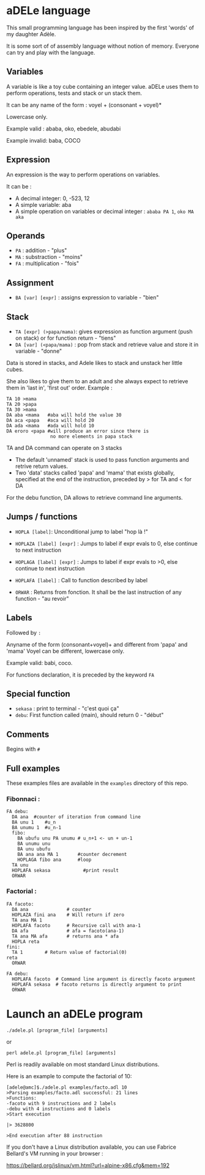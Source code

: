 aDELe language
==============

This small programming language has been inspired
by the first 'words' of my daughter Adèle.


It is some sort of of assembly language without notion of memory.
Everyone can try and play with the language.

Variables
-------
A variable is like a toy cube containing an integer value.
aDELe uses them to perform operations, tests and stack or un stack them.

It can be any name of the form : voyel + (consonant + voyel)*

Lowercase only.

Example valid : ababa, oko, ebedele, abudabi

Example invalid: baba, COCO

Expression
-----
An expression is the way to perform operations on variables.

It can be :

- A decimal integer: 0, -523, 12
- A simple variable: aba
- A simple operation on variables or decimal integer : `ababa PA 1`, `oko MA aka`

Operands
------
- `PA` : addition - "plus"
- `MA` : substraction - "moins"
- `FA` : multiplication - "fois"

Assignment
----------
- `BA [var] [expr]` : assigns expression to variable - "bien"

Stack
------------
- `TA [expr] (>papa/mama)`: gives expression as function argument (push on stack) or for function return - "tiens"
- `DA [var] (<papa/mama)` : pop from stack and retrieve value and store it in variable - "donne"

Data is stored in stacks, and Adele likes to stack and unstack her little cubes.

She also likes to give them to an adult and she always expect to retrieve them in 'last in', 'first out' order.
Example :

    TA 10 >mama
    TA 20 >papa
    TA 30 >mama
    DA aba <mama   #aba will hold the value 30
    DA aca <papa   #aca will hold 20
    DA ada <mama   #ada will hold 10
    DA eroro <papa #will produce an error since there is
                    no more elements in papa stack


TA and DA command can operate on 3 stacks
- The default 'unnamed' stack is used to pass function arguments and retrive return values.
- Two 'data' stacks called 'papa' and 'mama' that exists globally, specified at the end of the instruction, preceded by > for TA and < for DA

For the debu function, DA allows to retrieve command line arguments.

Jumps / functions
-----------------
- `HOPLA [label]`: Unconditional jump to label "hop là !"
- `HOPLAZA [label] [expr]` : Jumps to label if expr evals to 0, else continue to next instruction
- `HOPLAGA [label] [expr]` : Jumps to label if expr evals to >0, else continue to next instruction

- `HOPLAFA [label]` : Call to function described by label
- `ORWAR` : Returns from fonction. It shall be the last instruction of any function - "au revoir"

Labels
------
Followed by `:`

Anyname of the form (consonant+voyel)+ and different from 'papa' and 'mama'
Voyel can be different, lowercase only.

Example valid: babi, coco.

For functions declaration, it is preceded by the keyword `FA`

Special function
---------------
- `sekasa` : print to terminal - "c'est quoi ça"
- `debu`: First function called (main), should return 0 - "début"

Comments
-------
Begins with `#`

Full examples
-----------
These examples files are available in the `examples` directory of this repo.

### Fibonnaci :

    FA debu:
      DA ana  #counter of iteration from command line
      BA unu 1    #u_n
      BA unumu 1  #u_n-1
      fibo:
        BA ubufu unu PA unumu # u_n+1 <- un + un-1
        BA unumu unu
        BA unu ubufu
        BA ana ana MA 1       #counter decrement
        HOPLAGA fibo ana      #loop
      TA unu
      HOPLAFA sekasa            #print result
      ORWAR

### Factorial :

    FA facoto:
      DA ana              # counter
      HOPLAZA fini ana    # Will return if zero
      TA ana MA 1
      HOPLAFA facoto      # Recursive call with ana-1
      DA afa              # afa = facoto(ana-1)
      TA ana MA afa       # returns ana * afa
      HOPLA reta
    fini:
      TA 1		  # Return value of factorial(0)
    reta
      ORWAR

    FA debu:
      HOPLAFA facoto  # Command line argument is directly facoto argument
      HOPLAFA sekasa  # facoto returns is directly argument to print
      ORWAR

Launch an aDELe program
============

`./adele.pl [program_file] [arguments]`

or

`perl adele.pl [program_file] [arguments]`

Perl is readily available on most standard Linux distributions.

Here is an example to compute the factorial of 10:

    [adele@amc]$./adele.pl examples/facto.adl 10
    >Parsing examples/facto.adl successful: 21 lines
    >Functions:
	-facoto with 9 instructions and 2 labels
	-debu with 4 instructions and 0 labels
    >Start execution

    |> 3628800

    >End execution after 88 instruction

If you don't have a Linux distribution available, you can use Fabrice Bellard's VM running in your browser :

https://bellard.org/jslinux/vm.html?url=alpine-x86.cfg&mem=192

